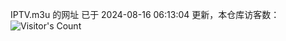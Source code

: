 IPTV.m3u 的网址 已于 2024-08-16 06:13:04 更新，本仓库访客数：![Visitor's Count](https://profile-counter.glitch.me/hero1898_tv/count.svg)
